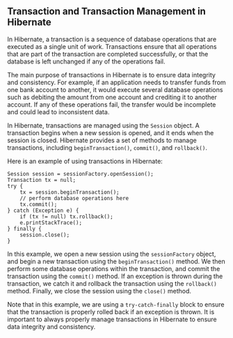 ## Transaction and Transaction Management in Hibernate

In Hibernate, a transaction is a sequence of database operations that are executed as a single unit of work. Transactions ensure that all operations that are part of the transaction are completed successfully, or that the database is left unchanged if any of the operations fail.

The main purpose of transactions in Hibernate is to ensure data integrity and consistency. For example, if an application needs to transfer funds from one bank account to another, it would execute several database operations such as debiting the amount from one account and crediting it to another account. If any of these operations fail, the transfer would be incomplete and could lead to inconsistent data.

In Hibernate, transactions are managed using the `Session` object. A transaction begins when a new session is opened, and it ends when the session is closed. Hibernate provides a set of methods to manage transactions, including `beginTransaction()`, `commit()`, and `rollback()`.

Here is an example of using transactions in Hibernate:

```
Session session = sessionFactory.openSession();
Transaction tx = null;
try {
    tx = session.beginTransaction();
    // perform database operations here
    tx.commit();
} catch (Exception e) {
    if (tx != null) tx.rollback();
    e.printStackTrace();
} finally {
    session.close();
}
```

In this example, we open a new session using the `sessionFactory` object, and begin a new transaction using the `beginTransaction()` method. We then perform some database operations within the transaction, and commit the transaction using the `commit()` method. If an exception is thrown during the transaction, we catch it and rollback the transaction using the `rollback()` method. Finally, we close the session using the `close()` method.

Note that in this example, we are using a `try-catch-finally` block to ensure that the transaction is properly rolled back if an exception is thrown. It is important to always properly manage transactions in Hibernate to ensure data integrity and consistency.